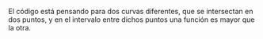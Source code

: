 El código está pensando para dos curvas diferentes, que se intersectan en dos puntos, y en el intervalo entre dichos puntos una función es mayor que la otra.
